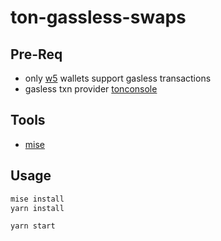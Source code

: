 # ton-gassless-swaps
## Pre-Req
- only [w5](https://github.com/tonkeeper/w5) wallets support gasless transactions
- gasless txn provider [tonconsole](https://docs.tonconsole.com/tonapi/cookbook)

## Tools
- [mise](https://mise.jdx.dev/getting-started.html)

## Usage
```sh
mise install
yarn install
```

```sh
yarn start
```
